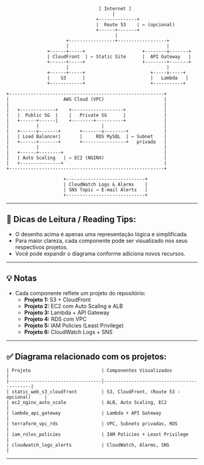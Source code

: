                                       [ Internet ]
                                           |
                                     +--------------+
                                     |  Route 53    | ← (opcional)
                                     +------+-------+
                                            |
                          +-----------------+------------------+
                          |                                    |
                   +------+-----+                     +--------v-------+
                   | CloudFront  | ← Static Site      |  API Gateway   |
                   +------+-----+                     +--------+-------+
                          |                                    |
                   +------+-----+                        +-----v-----+
                   |    S3      |                        |   Lambda   |
                   +------------+                        +-----------+

    +---------------------------------------------------------+
    |                    AWS Cloud (VPC)                      |
    |                                                         |
    |   +-------------+    +-------------------+              |
    |   |  Public SG  |    |   Private SG      |              |
    |   +------+------|    +--------+----------+              |
    |          |                       |                      |
    |   +------v-------+       +-------v--------+             |
    |   | Load Balancer|       |     RDS MySQL  | ← Subnet    |
    |   +------+-------+       +----------------+   privada   |
    |          |                                              |
    |   +------+--------+                                     |
    |   | Auto Scaling   | ← EC2 (NGINX)                      |
    |   +---------------+                                     |
    +---------------------------------------------------------+

                         +-----------------------------+
                         | CloudWatch Logs & Alarms    |
                         | SNS Topic → E-mail Alerts   |
                         +-----------------------------+
---
## 📘 **Dicas de Leitura / Reading Tips**:

- O desenho acima é apenas uma representação lógica e simplificada.
- Para maior clareza, cada componente pode ser visualizado nos seus respectivos projetos.
- Você pode expandir o diagrama conforme adiciona novos recursos.
---

## 💡 Notas

- Cada componente reflete um projeto do repositório:
  - **Projeto 1:** S3 + CloudFront
  - **Projeto 2:** EC2 com Auto Scaling e ALB
  - **Projeto 3:** Lambda + API Gateway
  - **Projeto 4:** RDS com VPC
  - **Projeto 5:** IAM Policies (Least Privilege)
  - **Projeto 6:** CloudWatch Logs + SNS
---

## ✅ Diagrama relacionado com os projetos:

```
| Projeto                          | Componentes Visualizados                  |
|----------------------------------|-------------------------------------------|
| static_web_s3_cloudfront         | S3, CloudFront, (Route 53 - opcional)     |
| ec2_nginx_auto_scale             | ALB, Auto Scaling, EC2                    |
| lambda_api_gateway               | Lambda + API Gateway                      |
| terraform_vpc_rds                | VPC, Subnets privadas, RDS                |
| iam_roles_policies               | IAM Policies + Least Privilege            |
| cloudwatch_logs_alerts           | CloudWatch, Alarms, SNS                   |
```
---
